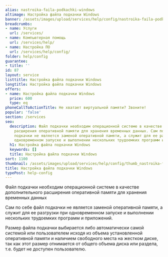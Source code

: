```yaml
---
alias: nastroika-faila-podkachki-windows
altimage: Настройка файла подкачки Windows
banner: /assets/images/upload/services/help/config/nastroika-faila-podkachki-windows.jpg
breadcrumbs:
- name: Услуги
  url: /services/
- name: Компьютерная помощь
  url: /services/help/
- name: Настройка ПО
  url: /services/help/config/
folder: help/config
guarantee:
- title: ''
id: 87
layout: service
listtitle: Настройка файла подкачки Windows
longtitle: Настройка файла подкачки Windows
offers:
- name: Настройка файла подкачки Windows
  price: 600
  type: eq
phoneCallToActionTitle: Не хватает виртуальной памяти? Звоните!
popular: 'false'
section: /services
seo:
  description: Файл подкачки необходим операционной системе в качестве дополнительного
    расширения оперативной памяти для хранения временных данных. Сам по себе файл
    подкачки не является заменой оперативной памяти, а служит для ее разгрузки при
    одновременном запуске и выполнении нескольких трудоемких программ и приложений.
  h1: Настройка файла подкачки Windows
  keywords: []
  title: Настройка файла подкачки Windows
sort: 1100
thumbnail: /assets/images/upload/services/help/config/thumb_nastroika-faila-podkachki-windows.jpg
title: Настройка файла подкачки Windows
typePost: help-config
---
```

Файл подкачки необходим операционной системе в качестве дополнительного расширения оперативной памяти для хранения временных данных

Сам по себе файл подкачки не является заменой оперативной памяти, а служит для ее разгрузки при одновременном запуске и выполнении нескольких трудоемких программ и приложений.

Размер файла подкачки выбирается либо автоматически самой системой или пользователем исходя из объема установленной оперативной памяти и наличием свободного места на жестком диске, так как этот размер отнимается от общего объема диска или раздела, т.е. будет не доступен пользователю.

